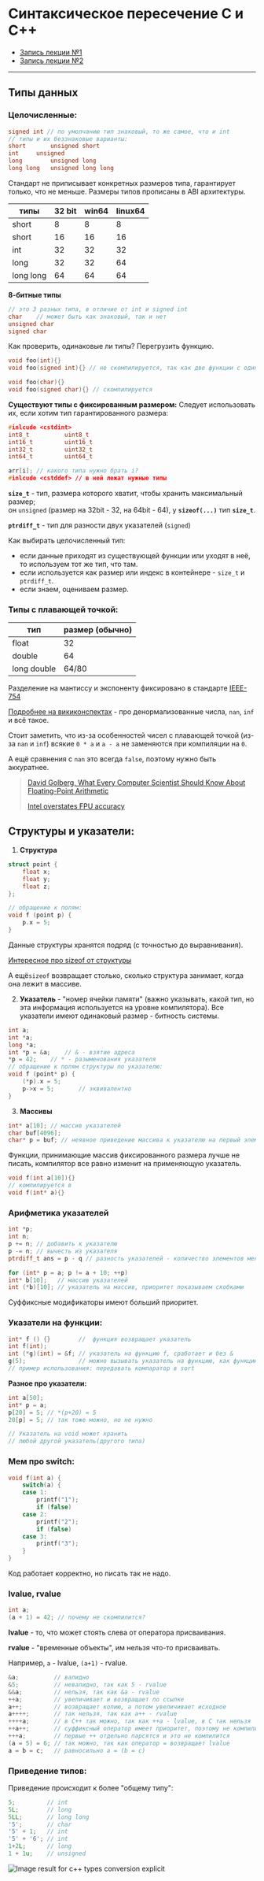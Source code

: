 # Синтаксическое пересечение C и C++
- [Запись лекции №1](https://www.youtube.com/watch?v=rGfQ5vWUS14)
- [Запись лекции №2](https://www.youtube.com/watch?v=kf2zVHBEfy8)
---
## Типы данных
### Целочисленные:
```c++
signed int // по умолчанию тип знаковый, то же самое, что и int
// типы и их беззнаковые варианты:
short		unsigned short
int		unsigned
long		unsigned long
long long	unsigned long long
```

Стандарт не приписывает конкретных размеров типа, гарантирует только, что не меньше. Размеры типов прописаны в ABI архитектуры.

|типы|32 bit|win64|linux64|
|------|-----|----|---|
|short|8|8|8|
|short|16|16|16|
|int|32|32|32|
|long|32|32|64|
|long long|64|64|64|

**8-битные типы**

```c++
// это 3 разных типа, в отличие от int и signed int
char    // может быть как знаковый, так и нет
unsigned char			
signed char
```

Как проверить, одинаковые ли типы? Перегрузить функцию.

````c++
void foo(int){}
void foo(signed int){} // не скомпилируется, так как две функции с одинаковой сигнатурой
````
````c++
void foo(char){}
void foo(signed char){} // скомпилируется
````

**Существуют типы с фиксированным размером:**
Следует использовать их, если хотим тип гарантированного размера:

```c++
#inlcude <cstdint>
int8_t			uint8_t
int16_t			uint16_t
int32_t			uint32_t
int64_t			uint64_t
```
```c++
arr[i]; // какого типа нужно брать i?
#inlcude <cstddef> // в ней лежат нужные типы
```

**`size_t`** - тип, размера которого хватит, чтобы хранить максимальный размер;\
он `unsigned` (размер на 32bit - 32, на 64bit - 64), у **`sizeof(...)`** тип **`size_t`**.

**`ptrdiff_t`** - тип для разности двух указателей (`signed`)

Как выбирать целочисленный тип:
* если данные приходят из существующей функции или уходят в неё, то используем тот же тип, что там.
* если  используется как размер или индекс в контейнере - `size_t` и `ptrdiff_t`.
* если знаем, оцениваем размер.

### Типы с плавающей точкой:
|тип|размер (обычно)|
|--|--|
|float|32|
|double|64|
|long double|64/80|

Разделение на мантиссу и экспоненту фиксировано в стандарте [IEEE-754](https://standards.ieee.org/standard/754-2019.html)

[Подробнее на викиконспектах](https://neerc.ifmo.ru/wiki/index.php?title=%D0%9F%D1%80%D0%B5%D0%B4%D1%81%D1%82%D0%B0%D0%B2%D0%BB%D0%B5%D0%BD%D0%B8%D0%B5_%D0%B2%D0%B5%D1%89%D0%B5%D1%81%D1%82%D0%B2%D0%B5%D0%BD%D0%BD%D1%8B%D1%85_%D1%87%D0%B8%D1%81%D0%B5%D0%BB) - про денормализованные числа, `nan`, `inf` и всё такое.

Стоит заметить, что из-за особенностей чисел с плавающей точкой (из-за `nan` и `inf`) всякие `0 * a` и `a - a` не заменяются при компиляции на `0`.

А ещё сравнения с `nan` это всегда `false`, поэтому нужно быть аккуратнее.

>[David Golberg, What Every Computer Scientist Should Know About Floating-Point Arithmetic](https://www.itu.dk/~sestoft/bachelor/IEEE754_article.pdf)
>
>[Intel overstates FPU accuracy](http://notabs.org/fpuaccuracy/)

## Структуры и указатели:
1. **Структура**
```c++
struct point {
	float x;
	float y;
	float z;
};

// обращение к полям:
void f (point p) {
	p.x = 5;
}
```
Данные структуры хранятся подряд (с точностью до выравнивания).

[Интересное про sizeof от структуры](https://stackoverflow.com/questions/119123/why-isnt-sizeof-for-a-struct-equal-to-the-sum-of-sizeof-of-each-member)

А ещё`sizeof` возвращает столько, сколько структура занимает, когда она лежит в массиве.

2. **Указатель** - "номер ячейки памяти" (важно указывать, какой тип, но эта информация используется на уровне компилятора). Все указатели имеют одинаковый размер - битность системы.
```c++
int a;
int *a;
long *a;
int *p = &a;	// & - взятие адреса
*p = 42;	// * - разыменования указателя
// обращение к полям структуры по указателю:
void f (point* p) {
    (*p).x = 5;
    p->x = 5;		// эквивалентно
}
```

3. **Массивы** 
```c++
int* a[10]; // массив указателей
char buf[4096];
char* p = buf; // неявное приведение массива к указателю на первый элемент
```
Функции, принимающие массив фиксированного размера лучше не писать, компилятор все равно изменит на применяющую указатель.

```c++ 
void f(int a[10]){}
// компилируется в 
void f(int* a){}
```

### Арифметика указателей
```c++
int *p;
int n;
p += n; // добавить к указателю
p -= n; // вычесть из указателя
ptrdiff_t ans = p - q // разность указателей - количество элементов между ними (знаковое)
```

```c++
for (int* p = a; p != a + 10; ++p)
int* b[10];   // массив указателей
int (*b)[10]; // указатель на массив, приоритет показываем скобками
```
Суффиксные модификаторы имеют больший приоритет.

### Указатели на функции:
```c++
int* f () {}        //  функция возвращает указатель
int f(int);
int (*g)(int) = &f; // указатель на функцию f, сработает и без &
g(5);               // можно вызывать указатель на функцию, как функцию. 
// пример использования: передавать компаратор в sort
```

**Разное про указатели:**

```c++
int a[50];
int* p = a;
p[20] = 5; // *(p+20) = 5
20[p] = 5; // так тоже можно, но не нужно	

// Указатель на void может хранить 
// любой другой указатель(другого типа)
```

### Мем про switch:
```c++
void f(int a) {
	switch(a) {
	case 1:
		printf("1");
		if (false)
	case 2:
		printf("2");
		if (false)
	case 3:
		printf("3");
	}
}
```
Код работает корректно, но писать так не надо. 
### lvalue, rvalue

```c++
int a;
(a + 1) = 42; // почему не скомпилится?
```

**lvalue** - то, что может стоять слева от оператора присваивания.

**rvalue** - "временные объекты", им нельзя что-то присваивать.

Например, `a` - lvalue, `(a+1)` - rvalue.

```c++
&a;          // валидно
&5;          // невалидно, так как 5 - rvalue
&&a;         // нельзя, так как &a - rvalue
++a;         // увеличивает и возвращает по ссылке
a++;         // возвращает копию, а потом увеличивает исходное
a++++;       // так нельзя, так как a++ - rvalue
++++a;       // в C++ так можно, так как ++a - lvalue, в C так нельзя
++a++;       // суффиксный оператор имеет приоритет, поэтому не компилируется (как ++(a++))
+++a;        // первые ++ отдельно парсятся и это не компилится
(a = 5) = 6; // так можно, так как оператор = возвращает lvalue
a = b = c;   // равносильно a = (b = c)
```

### Приведение типов:

Приведение происходит к более "общему типу":

```c++
5;         // int
5L;        // long
5LL;       // long long
'5';       // char
'5' + 1;   // int
'5' + '6'; // int
1+2L;      // long
1 + 1u;    // unsigned
```

![Image result for c++ types conversion explicit](https://www.cdn.geeksforgeeks.org/wp-content/uploads/Implicit-Type-Conversion-in-c.png)

